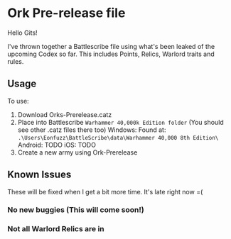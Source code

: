 # Ork Pre-release file
Hello Gits!

I've thrown together a Battlescribe file using what's been leaked of the upcoming Codex so far.
This includes Points, Relics, Warlord traits and rules.

## Usage
To use:
  1. Download Orks-Prerelease.catz
  2. Place into Battlescribe `Warhammer 40,000k Edition folder` (You should see other .catz files there too)
     Windows: Found at: `.\Users\Eonfuzz\BattleScribe\data\Warhammer 40,000 8th Edition\`
     Android: TODO
     iOS: TODO
  3. Create a new army using Ork-Prerelease
  
## Known Issues
These will be fixed when I get a bit more time. It's late right now =(
### No new buggies (This will come soon!)
### Not all Warlord Relics are in

